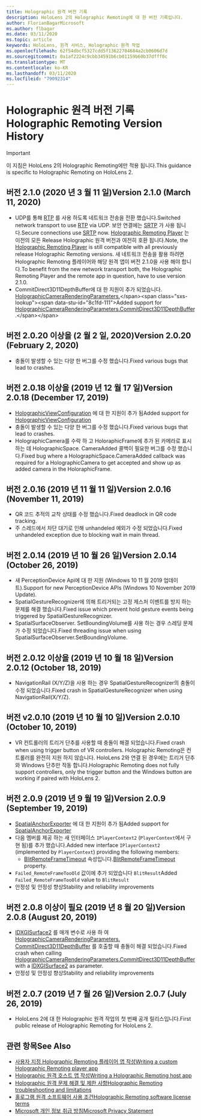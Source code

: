 ```yaml
---
title: Holographic 원격 버전 기록
description: HoloLens 2의 Holographic Remoting에 대 한 버전 기록입니다.
author: FlorianBagarMicrosoft
ms.author: flbagar
ms.date: 03/11/2020
ms.topic: article
keywords: HoloLens, 원격 서비스, Holographic 원격 작업
ms.openlocfilehash: 62f54dbcf5327cdd5f13622704684a2cb0606d7d
ms.sourcegitcommit: 0a1af2224c9cbb34591b6cb01159b60b37dfff0c
ms.translationtype: MT
ms.contentlocale: ko-KR
ms.lasthandoff: 03/11/2020
ms.locfileid: "79092314"
---
```

# <a name="holographic-remoting-version-history"></a><span data-ttu-id="8c1fd-104">Holographic 원격 버전 기록</span><span class="sxs-lookup"><span data-stu-id="8c1fd-104">Holographic Remoting Version History</span></span>

> [!IMPORTANT]
> <span data-ttu-id="8c1fd-105">이 지침은 HoloLens 2의 Holographic Remoting에만 적용 됩니다.</span><span class="sxs-lookup"><span data-stu-id="8c1fd-105">This guidance is specific to Holographic Remoting on HoloLens 2.</span></span>

## <span data-ttu-id="8c1fd-106">버전 2.1.0 (2020 년 3 월 11 일)<a name="v2.1.0"></a></span><span class="sxs-lookup"><span data-stu-id="8c1fd-106">Version 2.1.0 (March 11, 2020) <a name="v2.1.0"></a></span></span>
* <span data-ttu-id="8c1fd-107">UDP를 통해 [RTP](https://en.wikipedia.org/wiki/Real-time_Transport_Protocol) 를 사용 하도록 네트워크 전송을 전환 했습니다.</span><span class="sxs-lookup"><span data-stu-id="8c1fd-107">Switched network transport to use [RTP](https://en.wikipedia.org/wiki/Real-time_Transport_Protocol) via UDP.</span></span> <span data-ttu-id="8c1fd-108">보안 연결에는 [SRTP](https://en.wikipedia.org/wiki/Secure_Real-time_Transport_Protocol) 가 사용 됩니다.</span><span class="sxs-lookup"><span data-stu-id="8c1fd-108">Secure connections use [SRTP](https://en.wikipedia.org/wiki/Secure_Real-time_Transport_Protocol) now.</span></span> <span data-ttu-id="8c1fd-109">[Holographic Remoting Player](holographic-remoting-player.md) 는 이전의 모든 Release Holographic 원격 버전과 여전히 호환 됩니다.</span><span class="sxs-lookup"><span data-stu-id="8c1fd-109">Note, the [Holographic Remoting Player](holographic-remoting-player.md) is still compatible with all previously release Holographic Remoting versions.</span></span> <span data-ttu-id="8c1fd-110">새 네트워크 전송을 활용 하려면 Holographic Remoting 플레이어와 해당 원격 앱이 버전 2.1.0을 사용 해야 합니다.</span><span class="sxs-lookup"><span data-stu-id="8c1fd-110">To benefit from the new network transport both, the Holographic Remoting Player and the remote app in question, have to use version 2.1.0.</span></span>
* <span data-ttu-id="8c1fd-111">CommitDirect3D11DepthBuffer에 대 한 지원이 추가 되었습니다. [HolographicCameraRenderingParameters.](https://docs.microsoft.com/uwp/api/windows.graphics.holographic.holographiccamerarenderingparameters.commitdirect3d11depthbuffer#Windows_Graphics_Holographic_HolographicCameraRenderingParameters_CommitDirect3D11DepthBuffer_Windows_Graphics_DirectX_Direct3D11_IDirect3DSurface_)</span><span class="sxs-lookup"><span data-stu-id="8c1fd-111">Added support for [HolographicCameraRenderingParameters.CommitDirect3D11DepthBuffer](https://docs.microsoft.com/uwp/api/windows.graphics.holographic.holographiccamerarenderingparameters.commitdirect3d11depthbuffer#Windows_Graphics_Holographic_HolographicCameraRenderingParameters_CommitDirect3D11DepthBuffer_Windows_Graphics_DirectX_Direct3D11_IDirect3DSurface_).</span></span> 

## <span data-ttu-id="8c1fd-112">버전 2.0.20 이상을 (2 월 2 일, 2020)<a name="v2.0.20"></a></span><span class="sxs-lookup"><span data-stu-id="8c1fd-112">Version 2.0.20 (February 2, 2020) <a name="v2.0.20"></a></span></span>
* <span data-ttu-id="8c1fd-113">충돌이 발생할 수 있는 다양 한 버그를 수정 했습니다.</span><span class="sxs-lookup"><span data-stu-id="8c1fd-113">Fixed various bugs that lead to crashes.</span></span>

## <span data-ttu-id="8c1fd-114">버전 2.0.18 이상을 (2019 년 12 월 17 일)<a name="v2.0.18"></a></span><span class="sxs-lookup"><span data-stu-id="8c1fd-114">Version 2.0.18 (December 17, 2019) <a name="v2.0.18"></a></span></span>
* <span data-ttu-id="8c1fd-115">[HolographicViewConfiguration](https://docs.microsoft.com/uwp/api/windows.graphics.holographic.holographicviewconfiguration) 에 대 한 지원이 추가 됨</span><span class="sxs-lookup"><span data-stu-id="8c1fd-115">Added support for [HolographicViewConfiguration](https://docs.microsoft.com/uwp/api/windows.graphics.holographic.holographicviewconfiguration)</span></span>
* <span data-ttu-id="8c1fd-116">충돌이 발생할 수 있는 다양 한 버그를 수정 했습니다.</span><span class="sxs-lookup"><span data-stu-id="8c1fd-116">Fixed various bugs that lead to crashes.</span></span>
* <span data-ttu-id="8c1fd-117">HolographicCamera를 수락 하 고 HoloraphicFrame에 추가 된 카메라로 표시 하는 데 HolographicSpace. CameraAdded 콜백이 필요한 버그를 수정 했습니다.</span><span class="sxs-lookup"><span data-stu-id="8c1fd-117">Fixed bug where a HolographicSpace.CameraAdded callback was required for a HolographicCamera to get accepted and show up as added camera in the HoloraphicFrame.</span></span>

## <span data-ttu-id="8c1fd-118">버전 2.0.16 (2019 년 11 월 11 일)<a name="2.0.16"></a></span><span class="sxs-lookup"><span data-stu-id="8c1fd-118">Version 2.0.16 (November 11, 2019) <a name="2.0.16"></a></span></span>
* <span data-ttu-id="8c1fd-119">QR 코드 추적의 교착 상태를 수정 했습니다.</span><span class="sxs-lookup"><span data-stu-id="8c1fd-119">Fixed deadlock in QR code tracking.</span></span>
* <span data-ttu-id="8c1fd-120">주 스레드에서 차단 대기로 인해 unhandeled 예외가 수정 되었습니다.</span><span class="sxs-lookup"><span data-stu-id="8c1fd-120">Fixed unhandeled exception due to blocking wait in main thread.</span></span>

## <span data-ttu-id="8c1fd-121">버전 2.0.14 (2019 년 10 월 26 일)<a name="v2.0.14"></a></span><span class="sxs-lookup"><span data-stu-id="8c1fd-121">Version 2.0.14 (October 26, 2019) <a name="v2.0.14"></a></span></span>
* <span data-ttu-id="8c1fd-122">새 PerceptionDevice Api에 대 한 지원 (Windows 10 11 월 2019 업데이트).</span><span class="sxs-lookup"><span data-stu-id="8c1fd-122">Support for new PerceptionDevice APIs (Windows 10 November 2019 Update).</span></span>
* <span data-ttu-id="8c1fd-123">SpatialGestureRecognizer에 의해 트리거되는 고정 제스처 이벤트를 방지 하는 문제를 해결 했습니다.</span><span class="sxs-lookup"><span data-stu-id="8c1fd-123">Fixed issue which prevent hold gesture events being triggered by SpatialGestureRecognizer.</span></span>
* <span data-ttu-id="8c1fd-124">SpatialSurfaceObserver. SetBoundingVolume를 사용 하는 경우 스레딩 문제가 수정 되었습니다.</span><span class="sxs-lookup"><span data-stu-id="8c1fd-124">Fixed threading issue when using SpatialSurfaceObserver.SetBoundingVolume.</span></span>

## <span data-ttu-id="8c1fd-125">버전 2.0.12 이상을 (2019 년 10 월 18 일)<a name="v2.0.12"></a></span><span class="sxs-lookup"><span data-stu-id="8c1fd-125">Version 2.0.12 (October 18, 2019) <a name="v2.0.12"></a></span></span>
* <span data-ttu-id="8c1fd-126">NavigationRail (X/Y/Z)을 사용 하는 경우 SpatialGestureRecognizer의 충돌이 수정 되었습니다.</span><span class="sxs-lookup"><span data-stu-id="8c1fd-126">Fixed crash in SpatialGestureRecognizer when using NavigationRail(X/Y/Z).</span></span>

## <span data-ttu-id="8c1fd-127">버전 v2.0.10 (2019 년 10 월 10 일)<a name="v2.0.10"></a></span><span class="sxs-lookup"><span data-stu-id="8c1fd-127">Version 2.0.10 (October 10, 2019) <a name="v2.0.10"></a></span></span>
* <span data-ttu-id="8c1fd-128">VR 컨트롤러의 트리거 단추를 사용할 때 충돌이 해결 되었습니다.</span><span class="sxs-lookup"><span data-stu-id="8c1fd-128">Fixed crash when using trigger button of VR controllers.</span></span> <span data-ttu-id="8c1fd-129">Holographic Remoting은 컨트롤러를 완전히 지원 하지 않습니다. HoloLens 2와 연결 된 경우에는 트리거 단추와 Windows 단추만 작동 합니다.</span><span class="sxs-lookup"><span data-stu-id="8c1fd-129">Holographic Remoting does not fully support controllers, only the trigger button and the Windows button are working if paired with HoloLens 2.</span></span>

## <span data-ttu-id="8c1fd-130">버전 2.0.9 (2019 년 9 월 19 일)<a name="v2.0.9"></a></span><span class="sxs-lookup"><span data-stu-id="8c1fd-130">Version 2.0.9 (September 19, 2019) <a name="v2.0.9"></a></span></span>
* <span data-ttu-id="8c1fd-131">[SpatialAnchorExporter](https://docs.microsoft.com/uwp/api/windows.perception.spatial.spatialanchorexporter) 에 대 한 지원이 추가 됨</span><span class="sxs-lookup"><span data-stu-id="8c1fd-131">Added support for [SpatialAnchorExporter](https://docs.microsoft.com/uwp/api/windows.perception.spatial.spatialanchorexporter)</span></span>
* <span data-ttu-id="8c1fd-132">다음 멤버를 제공 하는 새 인터페이스 ```IPlayerContext2``` (```PlayerContext```에서 구현 됨)를 추가 했습니다.</span><span class="sxs-lookup"><span data-stu-id="8c1fd-132">Added new interface ```IPlayerContext2``` (implemented by ```PlayerContext```) providing the following members:</span></span>
  - <span data-ttu-id="8c1fd-133">[BlitRemoteFrameTimeout](holographic-remoting-create-player.md#BlitRemoteFrameTimeout) 속성입니다.</span><span class="sxs-lookup"><span data-stu-id="8c1fd-133">[BlitRemoteFrameTimeout](holographic-remoting-create-player.md#BlitRemoteFrameTimeout)  property.</span></span>
* <span data-ttu-id="8c1fd-134">```Failed_RemoteFrameTooOld``` 값이에 추가 되었습니다 ```BlitResult```</span><span class="sxs-lookup"><span data-stu-id="8c1fd-134">Added ```Failed_RemoteFrameTooOld``` value to ```BlitResult```</span></span>
* <span data-ttu-id="8c1fd-135">안정성 및 안정성 향상</span><span class="sxs-lookup"><span data-stu-id="8c1fd-135">Stability and reliability improvements</span></span>

## <span data-ttu-id="8c1fd-136">버전 2.0.8 이상이 필요 (2019 년 8 월 20 일)<a name="v2.0.8"></a></span><span class="sxs-lookup"><span data-stu-id="8c1fd-136">Version 2.0.8 (August 20, 2019) <a name="v2.0.8"></a></span></span>

* <span data-ttu-id="8c1fd-137">[IDXGISurface2](https://docs.microsoft.com/windows/win32/api/dxgi1_2/nn-dxgi1_2-idxgisurface2) 를 매개 변수로 사용 하 여 [HolographicCameraRenderingParameters. CommitDirect3D11DepthBuffer](https://docs.microsoft.com/uwp/api/windows.graphics.holographic.holographiccamerarenderingparameters.commitdirect3d11depthbuffer) 를 호출할 때 충돌이 해결 되었습니다.</span><span class="sxs-lookup"><span data-stu-id="8c1fd-137">Fixed crash when calling [HolographicCameraRenderingParameters.CommitDirect3D11DepthBuffer](https://docs.microsoft.com/uwp/api/windows.graphics.holographic.holographiccamerarenderingparameters.commitdirect3d11depthbuffer) with a [IDXGISurface2](https://docs.microsoft.com/windows/win32/api/dxgi1_2/nn-dxgi1_2-idxgisurface2) as parameter.</span></span>
* <span data-ttu-id="8c1fd-138">안정성 및 안정성 향상</span><span class="sxs-lookup"><span data-stu-id="8c1fd-138">Stability and reliability improvements</span></span>

## <span data-ttu-id="8c1fd-139">버전 2.0.7 (2019 년 7 월 26 일)<a name="v2.0.7"></a></span><span class="sxs-lookup"><span data-stu-id="8c1fd-139">Version 2.0.7 (July 26, 2019) <a name="v2.0.7"></a></span></span>

* <span data-ttu-id="8c1fd-140">HoloLens 2에 대 한 Holographic 원격 작업의 첫 번째 공개 릴리스입니다.</span><span class="sxs-lookup"><span data-stu-id="8c1fd-140">First public release of Holographic Remoting for HoloLens 2.</span></span>

## <a name="see-also"></a><span data-ttu-id="8c1fd-141">관련 항목</span><span class="sxs-lookup"><span data-stu-id="8c1fd-141">See Also</span></span>
* [<span data-ttu-id="8c1fd-142">사용자 지정 Holographic Remoting 플레이어 앱 작성</span><span class="sxs-lookup"><span data-stu-id="8c1fd-142">Writing a custom Holographic Remoting player app</span></span>](holographic-remoting-create-player.md)
* [<span data-ttu-id="8c1fd-143">Holographic 원격 호스트 앱 작성</span><span class="sxs-lookup"><span data-stu-id="8c1fd-143">Writing a Holographic Remoting host app</span></span>](holographic-remoting-create-host.md)
* [<span data-ttu-id="8c1fd-144">Holographic 원격 문제 해결 및 제한 사항</span><span class="sxs-lookup"><span data-stu-id="8c1fd-144">Holographic Remoting troubleshooting and limitations</span></span>](holographic-remoting-troubleshooting.md)
* [<span data-ttu-id="8c1fd-145">홀로그램 원격 소프트웨어 사용 조건</span><span class="sxs-lookup"><span data-stu-id="8c1fd-145">Holographic Remoting software license terms</span></span>](https://docs.microsoft.com/legal/mixed-reality/microsoft-holographic-remoting-software-license-terms)
* [<span data-ttu-id="8c1fd-146">Microsoft 개인 정보 취급 방침</span><span class="sxs-lookup"><span data-stu-id="8c1fd-146">Microsoft Privacy Statement</span></span>](https://go.microsoft.com/fwlink/?LinkId=521839)
